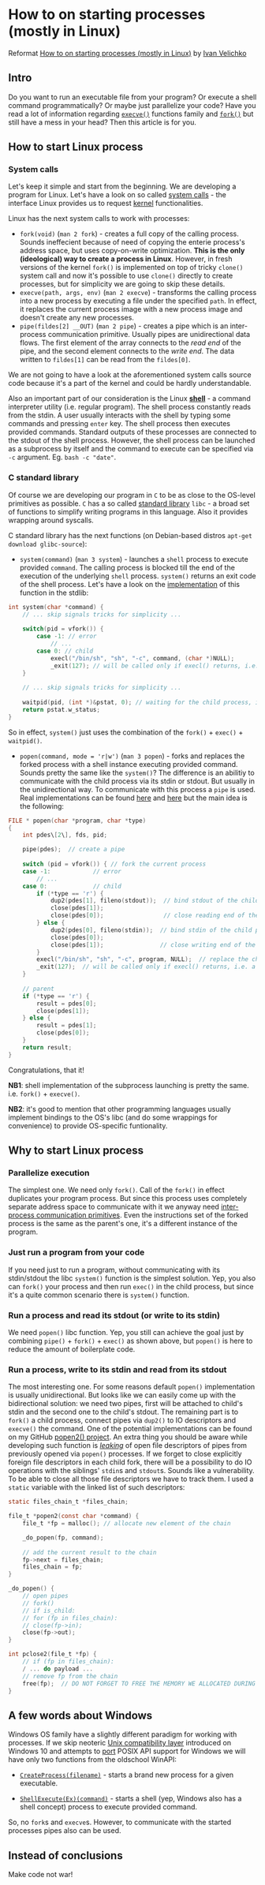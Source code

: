 # How to on starting processes (mostly in Linux)

Reformat [How to on starting processes (mostly in Linux)](https://iximiuz.com/en/posts/how-to-on-processes/) by [Ivan Velichko](https://twitter.com/iximiuz)

## Intro

Do you want to run an executable file from your program? Or execute a shell command programmatically? Or maybe just parallelize your code? Have you read a lot of information regarding [`execve()`](https://en.wikipedia.org/wiki/Exec_(system_call)) functions family and [`fork()`](https://en.wikipedia.org/wiki/Fork_(system_call)) but still have a mess in your head? Then this article is for you.

## How to start Linux process

### System calls

Let's keep it simple and start from the beginning. We are developing a program for Linux. Let's have a look on so called [system calls](https://en.wikipedia.org/wiki/System_call) - the interface Linux provides us to request [kernel](https://en.wikipedia.org/wiki/Linux_kernel) functionalities.

Linux has the next system calls to work with processes:

* `fork(void)` (`man 2 fork`) - creates a full copy of the calling process. Sounds ineffecient because of need of copying the enterie process's address space, but uses copy-on-write optimization. **This is the only (ideological) way to create a process in Linux**. However, in fresh versions of the kernel `fork()` is implemented on top of tricky `clone()` system call and now it's possible to use `clone()` directly to create processes, but for simplicity we are going to skip these details.
* `execve(path, args, env)` (`man 2 execve`) - transforms the calling process into a new process by executing a file under the specified `path`. In effect, it replaces the current process image with a new process image and doesn't create any new processes.
* `pipe(fildes[2] __OUT)` (`man 2 pipe`) - creates a pipe which is an inter-process communication primitive. Usually pipes are unidirectional data flows. The first element of the array connects to the _read end_ of the pipe, and the second element connects to the _write end_. The data written to `fildes[1]` can be read from the `fildes[0]`.

We are not going to have a look at the aforementioned system calls source code because it's a part of the kernel and could be hardly understandable.

Also an important part of our consideration is the Linux [**shell**](https://en.wikipedia.org/wiki/Unix_shell) - a command interpreter utility (i.e. regular program). The shell process constantly reads from the stdin. A user usually interacts with the shell by typing some commands and pressing `enter` key. The shell process then executes provided commands. Standard outputs of these processes are connected to the stdout of the shell process. However, the shell process can be launched as a subprocess by itself and the command to execute can be specified via `-c` argument. Eg. `bash -c "date"`.

### C standard library

Of course we are developing our program in `C` to be as close to the OS-level primitives as possible. `C` has a so called [standard library](https://en.wikipedia.org/wiki/C_standard_library) `libc` - a broad set of functions to simplify writing programs in this language. Also it provides wrapping around syscalls.

C standard library has the next functions (on Debian-based distros `apt-get download glibc-source`):

* `system(command)` (`man 3 system`) - launches a `shell` process to execute provided `command`. The calling process is blocked till the end of the execution of the underlying `shell` process. `system()` returns an exit code of the shell process. Let's have a look on the [implementation](http://www.retro11.de/ouxr/211bsd/usr/src/lib/libc/gen/system.c.html) of this function in the stdlib:

```c
int system(char *command) { 
    // ... skip signals tricks for simplicity ...
    
    switch(pid = vfork()) { 
        case -1: // error 
            // ... 
        case 0: // child 
            execl("/bin/sh", "sh", "-c", command, (char *)NULL); 
            _exit(127); // will be called only if execl() returns, i.e. a syscall faield.
    }
    
    // ... skip signals tricks for simplicity ...
    
    waitpid(pid, (int *)&pstat, 0); // waiting for the child process, i.e. shell.
    return pstat.w_status;
}
```

So in effect, `system()` just uses the combination of the `fork()` + `exec()` + `waitpid()`.

* `popen(command, mode = 'r|w')` (`man 3 popen`) - forks and replaces the forked process with a shell instance executing provided command. Sounds pretty the same like the `system()`? The difference is an abilitiy to communicate with the child process via its stdin or stdout. But usually in the unidirectional way. To communicate with this process a `pipe` is used. Real implementations can be found [here](http://www.retro11.de/ouxr/211bsd/usr/src/lib/libc/gen/popen.c.html) and [here](https://github.com/bminor/glibc/blob/09533208febe923479261a27b7691abef297d604/libio/iopopen.c) but the main idea is the following:

```c
FILE * popen(char *program, char *type)
{ 
    int pdes\[2\], fds, pid;

    pipe(pdes);  // create a pipe
    
    switch (pid = vfork()) { // fork the current process
    case -1:            // error
        // ...
    case 0:             // child
        if (*type == 'r') {
            dup2(pdes[1], fileno(stdout));  // bind stdout of the child process to the writing end of the pipe
            close(pdes[1]);
            close(pdes[0]);                 // close reading end of the pipe on the child side
        } else {
            dup2(pdes[0], fileno(stdin));  // bind stdin of the child process to the reading end of the pipe
            close(pdes[0]);
            close(pdes[1]);                // close writing end of the pipe on the child side
        }
        execl("/bin/sh", "sh", "-c", program, NULL);  // replace the child process with the shell running our command
        _exit(127);  // will be called only if execl() returns, i.e. a syscall faield.
    }
    
    // parent
    if (*type == 'r') {
        result = pdes[0];
        close(pdes[1]);
    } else {
        result = pdes[1];
        close(pdes[0]);
    }
    return result;
}
```

Congratulations, that it!

**NB1**: shell implementation of the subprocess launching is pretty the same. i.e. `fork()` + `execve()`.

**NB2**: it's good to mention that other programming languages usually implement bindings to the OS's libc (and do some wrappings for convenience) to provide OS-specific funtionality.

## Why to start Linux process

### Parallelize execution

The simplest one. We need only `fork()`. Call of the `fork()` in effect duplicates your program process. But since this process uses completely separate address space to communicate with it we anyway need [inter-process communication primitives](https://en.wikipedia.org/wiki/Inter-process_communication). Even the instructions set of the forked process is the same as the parent's one, it's a different instance of the program.

### Just run a program from your code

If you need just to run a program, without communicating with its stdin/stdout the libc `system()` function is the simplest solution. Yep, you also can `fork()` your process and then run `exec()` in the child process, but since it's a quite common scenario there is `system()` function.

### Run a process and read its stdout (or write to its stdin)

We need `popen()` libc function. Yep, you still can achieve the goal just by combining `pipe()` + `fork()` + `exec()` as shown above, but `popen()` is here to reduce the amount of boilerplate code.

### Run a process, write to its stdin and read from its stdout

The most interesting one. For some reasons default `popen()` implementation is usually unidirectional. But looks like we can easily come up with the bidirectional solution: we need two pipes, first will be attached to child's stdin and the second one to the child's stdout. The remaining part is to `fork()` a child process, connect pipes via `dup2()` to IO descriptors and `execve()` the command. One of the potential implementations can be found on my GitHub [popen2() project](https://github.com/iximiuz/popen2). An extra thing you should be aware while developing such function is [_leaking_](https://gist.github.com/iximiuz/65c7d2d128c374ef83d885dfef74bed7) of open file descriptors of pipes from previously opened via `popen()` processes. If we forget to close explicitly foreign file descriptors in each child fork, there will be a possibility to do IO operations with the siblings' `stdin`s and `stdout`s. Sounds like a vulnerability. To be able to close all those file descriptors we have to track them. I used a `static` variable with the linked list of such descriptors:

```c
static files_chain_t *files_chain;

file_t *popen2(const char *command) { 
    file_t *fp = malloc(); // allocate new element of the chain

    _do_popen(fp, command);
    
    // add the current result to the chain
    fp->next = files_chain;
    files_chain = fp;
}

_do_popen() { 
    // open pipes 
    // fork() 
    // if is_child: 
    // for (fp in files_chain): 
    // close(fp->in); 
    close(fp->out); 
}

int pclose2(file_t *fp) { 
    // if (fp in files_chain): 
    / ... do payload ... 
    // remove fp from the chain
    free(fp);  // DO NOT FORGET TO FREE THE MEMORY WE ALLOCATED DURING popen2() CALL
}
```

## A few words about Windows

Windows OS family have a slightly different paradigm for working with processes. If we skip neoteric [Unix compatibility layer](https://en.wikipedia.org/wiki/Windows_Subsystem_for_Linux) introduced on Windows 10 and attempts to [port](http://www.cygwin.com/) POSIX API support for Windows we will have only two functions from the oldschool WinAPI:

* [`CreateProcess(filename)`](https://msdn.microsoft.com/en-us/library/windows/desktop/ms682425(v=vs.85).aspx) - starts a brand new process for a given executable.

* [`ShellExecute(Ex)(command)`](https://msdn.microsoft.com/en-us/library/windows/desktop/bb762153(v=vs.85).aspx) - starts a shell (yep, Windows also has a shell concept) process to execute provided command.

So, no `fork`s and `execve`s. However, to communicate with the started processes pipes also can be used.

## Instead of conclusions

Make code not war!
